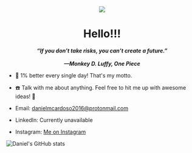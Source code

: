 <div id="header" align="center">
  <img src="https://media4.giphy.com/media/v1.Y2lkPTc5MGI3NjExbnFuZTFkOWhjNzdtM3M3dHFzbXA3ZXV1NzdkMzBxeXVnNXExMDduMiZlcD12MV9pbnRlcm5hbF9naWZfYnlfaWQmY3Q9Zw/Jvzxn0c33thWUg7wqO/giphy.gif" width:"200"/>
</div>

  <h1 align="center">
    Hello!!!
  </h1>
  <p align="center">
    <strong>
      <i>
        “If you don’t take risks, you can’t create a future.”<br><br>—Monkey D. Luffy, One Piece
      </i>
    </strong>
  </p>
  
  - :seedling: 1% better every single day! That's my motto.
  
  - :phone: Talk with me about anything. Feel free to hit me up with awesome ideas! :exploding_head:
  - Email: danielmcardoso2016@protonmail.com
  - LinkedIn: Currently unavailable
  - Instagram: <a href="https://www.instagram.com/onepercentdan/">Me on Instagram</a>

  ![Daniel's GitHub stats](https://github-readme-stats.vercel.app/api?username=danieltwentynine&theme=tokyonight&show_icons=true)
